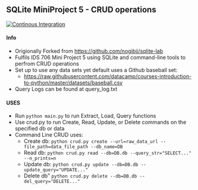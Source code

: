 ## SQLite MiniProject 5 - CRUD operations
[![Continous Integration](https://github.com/mkeohane01/sqlite-lab-mbk/actions/workflows/cicd.yml/badge.svg)](https://github.com/mkeohane01/sqlite-lab-mbk/actions/workflows/cicd.yml)

#### Info
* Origionally Forked from https://github.com/nogibjj/sqlite-lab
* Fulfils IDS 706 Mini Project 5 using SQLite and command-line tools to perfrom CRUD operations
* Set up to use any data sets yet default uses a Github baseball set:
    * https://raw.githubusercontent.com/datacamp/courses-introduction-to-python/master/datasets/baseball.csv
* Query Logs can be found at query_log.txt 
#### USES

* Run ```python main.py``` to run Extract, Load, Query functions 
* Use crud.py to run Create, Read, Update, or Delete commands on the specified db or data
* Command Line CRUD uses:
    * Create db: ```python crud.py create --url=raw_data_url --file_path=data_file_path --db_name=DB```
    * Read db:  ```python crud.py read --db=DB.db --query_str="SELECT..." --n_prints=n```
    * Update db: ```python crud.py update --db=DB.db --update_query="UPDATE..."```
    * Delete db"  ```python crud.py delete --db=DB.db --del_query="DELETE..."```



